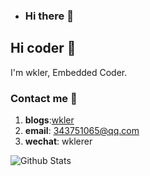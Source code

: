- ### Hi there 👋

<!--
**wkler/wkler** is a ✨ _special_ ✨ repository because its `README.md` (this file) appears on your GitHub profile.

Here are some ideas to get you started:

- 🔭 I’m currently working on ...
- 🌱 I’m currently learning ...
- 👯 I’m looking to collaborate on ...
- 🤔 I’m looking for help with ...
- 💬 Ask me about ...
- 📫 How to reach me: ...
- 😄 Pronouns: ...
- ⚡ Fun fact: ...
-->
## Hi coder 👋 
I'm wkler, Embedded Coder.

### Contact me 📱

1. **blogs**:[wkler](https://wkler.github.io)
2. **email**: 343751065@qq.com
3. **wechat**: wklerer


![Github Stats](https://github-readme-stats.vercel.app/api?username=wkler&show_icons=true&theme=dark)
